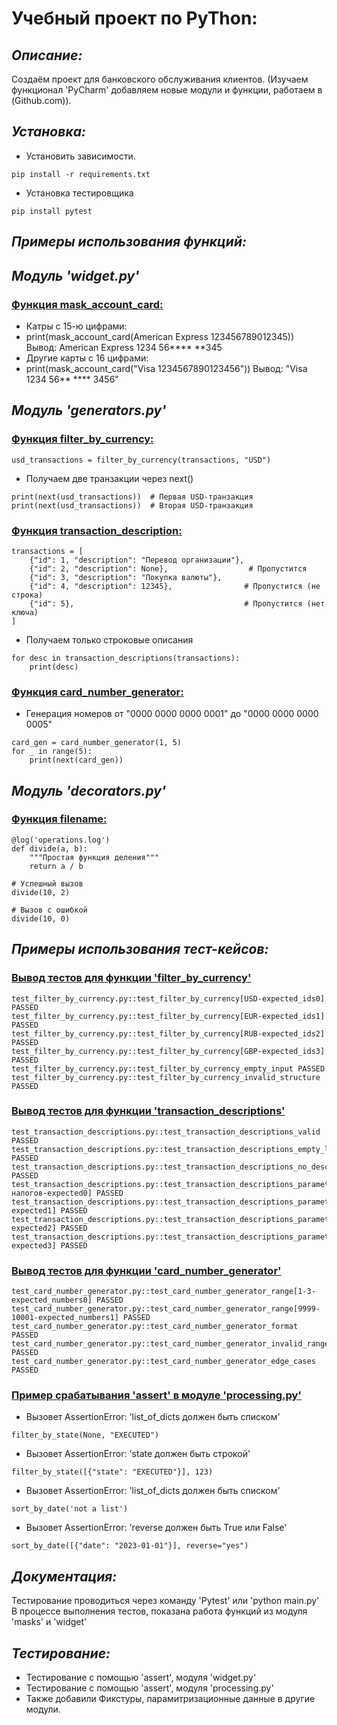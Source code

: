 # Учебный проект по PyThon:

## *Описание:*
Создаём проект для банковского обслуживания клиентов.
(Изучаем функционал 'PyCharm' добавляем новые модули и функции, работаем в (Github.com)).

## *Установка:*
- Установить зависимости.
```
pip install -r requirements.txt
```
- Установка тестировщика
```
pip install pytest
```

## *Примеры использования функций:*
## *Модуль 'widget.py'*
### [Функция mask_account_card:](https://write.geeksforgeeks.org/)
 - Катры с 15-ю цифрами:
 - print(mask_account_card(American Express 123456789012345))
Вывод: American Express 1234 56**** **345
 - Другие карты с 16 цифрами:
 - print(mask_account_card("Visa 1234567890123456"))
Вывод: "Visa 1234 56** **** 3456"

## *Модуль 'generators.py'*
### [Функция filter_by_currency:](https://write.geeksforgeeks.org/)
```usd_transactions = filter_by_currency(transactions, "USD")```

 - Получаем две транзакции через next()
```
print(next(usd_transactions))  # Первая USD-транзакция
print(next(usd_transactions))  # Вторая USD-транзакция
```
### [Функция transaction_description:](https://write.geeksforgeeks.org/)
```
transactions = [
    {"id": 1, "description": "Перевод организации"},
    {"id": 2, "description": None},                  # Пропустится
    {"id": 3, "description": "Покупка валюты"},
    {"id": 4, "description": 12345},                # Пропустится (не строка)
    {"id": 5},                                      # Пропустится (нет ключа)
]
```

 - Получаем только строковые описания
```
for desc in transaction_descriptions(transactions):
    print(desc)
```

### [Функция card_number_generator:](https://write.geeksforgeeks.org/)
 - Генерация номеров от "0000 0000 0000 0001" до "0000 0000 0000 0005"
```
card_gen = card_number_generator(1, 5)
for _ in range(5):
    print(next(card_gen))
```
## *Модуль 'decorators.py'*
### [Функция filename:](https://write.geeksforgeeks.org/)
```
@log('operations.log')
def divide(a, b):
    """Простая функция деления"""
    return a / b

# Успешный вызов
divide(10, 2)

# Вызов с ошибкой
divide(10, 0)
```
## *Примеры использования тест-кейсов:*
### [Вывод тестов для функции 'filter_by_currency'](https://write.geeksforgeeks.org/)
```
test_filter_by_currency.py::test_filter_by_currency[USD-expected_ids0] PASSED
test_filter_by_currency.py::test_filter_by_currency[EUR-expected_ids1] PASSED
test_filter_by_currency.py::test_filter_by_currency[RUB-expected_ids2] PASSED
test_filter_by_currency.py::test_filter_by_currency[GBP-expected_ids3] PASSED
test_filter_by_currency.py::test_filter_by_currency_empty_input PASSED
test_filter_by_currency.py::test_filter_by_currency_invalid_structure PASSED
```
### [Вывод тестов для функции 'transaction_descriptions'](https://write.geeksforgeeks.org/)
```
test_transaction_descriptions.py::test_transaction_descriptions_valid PASSED
test_transaction_descriptions.py::test_transaction_descriptions_empty_list PASSED
test_transaction_descriptions.py::test_transaction_descriptions_no_description PASSED
test_transaction_descriptions.py::test_transaction_descriptions_parametrized[Оплата налогов-expected0] PASSED
test_transaction_descriptions.py::test_transaction_descriptions_parametrized[None-expected1] PASSED
test_transaction_descriptions.py::test_transaction_descriptions_parametrized[123-expected2] PASSED
test_transaction_descriptions.py::test_transaction_descriptions_parametrized[-expected3] PASSED
```
### [Вывод тестов для функции 'card_number_generator'](https://write.geeksforgeeks.org/)
```
test_card_number_generator.py::test_card_number_generator_range[1-3-expected_numbers0] PASSED
test_card_number_generator.py::test_card_number_generator_range[9999-10001-expected_numbers1] PASSED
test_card_number_generator.py::test_card_number_generator_format PASSED
test_card_number_generator.py::test_card_number_generator_invalid_range PASSED
test_card_number_generator.py::test_card_number_generator_edge_cases PASSED
```
### [Пример срабатывания 'assert' в модуле 'processing.py'](https://write.geeksforgeeks.org/)
 - Вызовет AssertionError: 'list_of_dicts должен быть списком'
```
filter_by_state(None, "EXECUTED")  
```
 - Вызовет AssertionError: 'state должен быть строкой'
```
filter_by_state([{"state": "EXECUTED"}], 123)  
```
 - Вызовет AssertionError: 'list_of_dicts должен быть списком'
```
sort_by_date('not a list')  
```
 - Вызовет AssertionError: 'reverse должен быть True или False'
```
sort_by_date([{"date": "2023-01-01"}], reverse="yes")
```

## *Документация:*
Тестирование проводиться через команду 'Pytest' или 'python main.py'
В процессе выполнения тестов, показана работа функций из модуля
'masks' и 'widget'
## *Тестирование:*
 - Тестирование с помощью 'assert', модуля 'widget.py'
 - Тестирование с помощью 'assert', модуля 'processing.py'
 - Также добавили Фикстуры, парамитризационные данные в другие модули.
